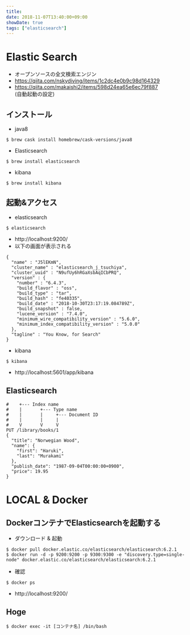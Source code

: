 ```yaml
---
title: 
date: 2018-11-07T13:40:00+09:00
showDate: true
tags: ["elasticsearch"]
---
```


# Elastic Search
- オープンソースの全文検索エンジン
- https://qiita.com/nskydiving/items/1c2dc4e0b9c98d164329
- https://qiita.com/makaishi2/items/598d24ea65e6ec79f887  
  (自動起動の設定)

## インストール
- java8
```
$ brew cask install homebrew/cask-versions/java8
``` 

- Elasticsearch
```
$ brew install elasticsearch
```

- kibana
```
$ brew install kibana
```

## 起動&アクセス
- elasticsearch
```
$ elasticsearch
```
- http://localhost:9200/
- 以下の画面が表示される
```
{
  "name" : "J5lEKmN",
  "cluster_name" : "elasticsearch_j_tsuchiya",
  "cluster_uuid" : "N9ufUy6hRGaXsbAqICbPRQ",
  "version" : {
    "number" : "6.4.3",
    "build_flavor" : "oss",
    "build_type" : "tar",
    "build_hash" : "fe40335",
    "build_date" : "2018-10-30T23:17:19.084789Z",
    "build_snapshot" : false,
    "lucene_version" : "7.4.0",
    "minimum_wire_compatibility_version" : "5.6.0",
    "minimum_index_compatibility_version" : "5.0.0"
  },
  "tagline" : "You Know, for Search"
}
```

- kibana
```
$ kibana
```
- http://localhost:5601/app/kibana

## Elasticsearch
```
#    +--- Index name
#    |       +--- Type name
#    |       |     +--- Document ID
#    |       |     |
#    V       V     V
PUT /library/books/1
{
  "title": "Norwegian Wood",
  "name": {
    "first": "Haruki",
    "last": "Murakami"
  },
  "publish_date": "1987-09-04T00:00:00+0900",
  "price": 19.95
}
```

# LOCAL & Docker
## DockerコンテナでElasticsearchを起動する
- ダウンロード & 起動
```
$ docker pull docker.elastic.co/elasticsearch/elasticsearch:6.2.1
$ docker run -d -p 9200:9200 -p 9300:9300 -e "discovery.type=single-node" docker.elastic.co/elasticsearch/elasticsearch:6.2.1
```
- 確認
```
$ docker ps
```
- http://localhost:9200/

## Hoge
```
$ docker exec -it [コンテナ名] /bin/bash
```

